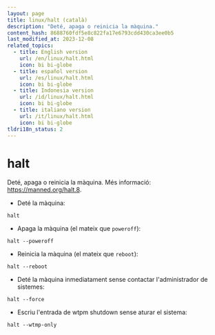 ```yaml
---
layout: page
title: linux/halt (català)
description: "Deté, apaga o reinicia la màquina."
content_hash: 8688760fdf5e8c822fa17e6793cdd430ca3ee0b5
last_modified_at: 2023-12-08
related_topics:
  - title: English version
    url: /en/linux/halt.html
    icon: bi bi-globe
  - title: español version
    url: /es/linux/halt.html
    icon: bi bi-globe
  - title: Indonesia version
    url: /id/linux/halt.html
    icon: bi bi-globe
  - title: italiano version
    url: /it/linux/halt.html
    icon: bi bi-globe
tldri18n_status: 2
---
```

# halt

Deté, apaga o reinicia la màquina.
Més informació: <https://manned.org/halt.8>.

- Deté la màquina:

`halt`

- Apaga la màquina (el mateix que `poweroff`):

`halt --poweroff`

- Reinicia la màquina (el mateix que `reboot`):

`halt --reboot`

- Deté la màquina inmediatament sense contactar l'administrador de sistemes:

`halt --force`

- Escriu l'entrada de wtpm shutdown sense aturar el sistema:

`halt --wtmp-only`

